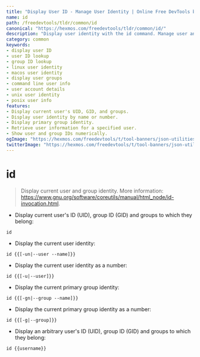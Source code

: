 ```yaml
---
title: "Display User ID - Manage User Identity | Online Free DevTools by Hexmos"
name: id
path: /freedevtools/tldr/common/id
canonical: "https://hexmos.com/freedevtools/tldr/common/id/"
description: "Display user identity with the id command. Manage user and group IDs, and retrieve user information efficiently. Free online tool, no registration required."
category: common
keywords:
- display user ID
- user ID lookup
- group ID lookup
- linux user identity
- macos user identity
- display user groups
- command line user info
- user account details
- unix user identity
- posix user info
features:
- Display current user's UID, GID, and groups.
- Display user identity by name or number.
- Display primary group identity.
- Retrieve user information for a specified user.
- Show user and group IDs numerically.
ogImage: "https://hexmos.com/freedevtools/t/tool-banners/json-utilities-banner.png"
twitterImage: "https://hexmos.com/freedevtools/t/tool-banners/json-utilities-banner.png"
---
```


# id

> Display current user and group identity.
> More information: <https://www.gnu.org/software/coreutils/manual/html_node/id-invocation.html>.

- Display current user's ID (UID), group ID (GID) and groups to which they belong:

`id`

- Display the current user identity:

`id {{[-un|--user --name]}}`

- Display the current user identity as a number:

`id {{[-u|--user]}}`

- Display the current primary group identity:

`id {{[-gn|--group --name]}}`

- Display the current primary group identity as a number:

`id {{[-g|--group]}}`

- Display an arbitrary user's ID (UID), group ID (GID) and groups to which they belong:

`id {{username}}`
